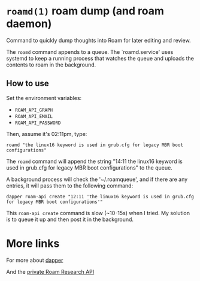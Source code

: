 # `roamd(1)` roam dump (and roam daemon)

Command to quickly dump thoughts into Roam for later editing and review.

The `roamd` command appends to a queue. The `roamd.service' uses systemd to 
keep a running process that watches the queue and uploads the contents to 
roam in the background.

## How to use

Set the environment variables:
- `ROAM_API_GRAPH`
- `ROAM_API_EMAIL`
- `ROAM_API_PASSWORD`

Then, assume it's 02:11pm, type:
```
roamd "the linux16 keyword is used in grub.cfg for legacy MBR boot configurations"
```

The `roamd` command will append the string "14:11 the linux16 keyword is used in grub.cfg for legacy MBR boot configurations" to the queue.

A background process will check the '~/.roamqueue', and if there are any entries, it will pass them to the following command:

```
dapper roam-api create "12:11 'the linux16 keyword is used in grub.cfg for legacy MBR boot configurations'"
```

This `roam-api create` command is slow (~10-15s) when I tried. My solution is to 
queue it up and then post it in the background.

# More links
For more about [dapper](https://tobilehman.com/posts/dapper-build-consistent/) 

And the [private Roam Research API](https://github.com/artpi/roam-research-private-api) 

